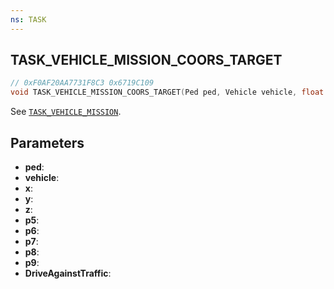 ```yaml
---
ns: TASK
---
```

## TASK_VEHICLE_MISSION_COORS_TARGET

```c
// 0xF0AF20AA7731F8C3 0x6719C109
void TASK_VEHICLE_MISSION_COORS_TARGET(Ped ped, Vehicle vehicle, float x, float y, float z, int p5, int p6, int p7, float p8, float p9, BOOL DriveAgainstTraffic);
```

See [`TASK_VEHICLE_MISSION`](#_0x659427E0EF36BCDE).

## Parameters
* **ped**: 
* **vehicle**: 
* **x**: 
* **y**: 
* **z**: 
* **p5**: 
* **p6**: 
* **p7**: 
* **p8**: 
* **p9**: 
* **DriveAgainstTraffic**: 

